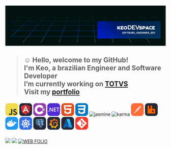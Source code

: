![Capa Keo](https://github.com/keodevspace/keodevspace/blob/main/capaKeo.png)

###

<h2 align="left">
  
>  :relaxed: Hello, welcome to my GitHub!<br>
> I'm Keo, a brazilian Engineer and Software Developer <br>
> I’m currently working on [TOTVS](https://www.totvs.com/) <br>
> Visit my [portfolio](https://keodevspace.vercel.app/)
  
</h2>

###

<p align="left"> 
  <img src="https://github.com/tandpfun/skill-icons/blob/main/icons/JavaScript.svg" alt="javascript" width="40" height="40"/>
  <img src="https://github.com/tandpfun/skill-icons/blob/main/icons/Angular-Dark.svg" alt="angular" width="40" height="40"/>
  <img src="https://github.com/tandpfun/skill-icons/blob/main/icons/CS.svg" alt="csharp" width="40" height="40"/> 
  <img src="https://github.com/tandpfun/skill-icons/blob/main/icons/DotNet.svg" alt="dotnet" width="40" height="40"/>
  
  <img src="https://github.com/tandpfun/skill-icons/blob/main/icons/HTML.svg" alt="html5" width="40" height="40"/> 
  <img src="https://github.com/tandpfun/skill-icons/blob/main/icons/CSS.svg" alt="css3" width="40" height="40"/> 
   
  <img src="https://www.vectorlogo.zone/logos/jasmine/jasmine-icon.svg" alt="jasmine" width="40" height="40"/>   
  <img src="https://raw.githubusercontent.com/detain/svg-logos/780f25886640cef088af994181646db2f6b1a3f8/svg/karma.svg" alt="karma" width="40" height="40"/> 
   
  <img src="https://github.com/tandpfun/skill-icons/blob/main/icons/Postman.svg" alt="postman" width="40" height="40"/>   
  <img src="https://github.com/tandpfun/skill-icons/blob/main/icons/RabbitMQ-Dark.svg" alt="rabbitMQ" width="40" height="40"/> 
  <img src="https://github.com/tandpfun/skill-icons/blob/main/icons/Docker.svg" alt="docker" width="40" height="40"/> 
  <img src="https://github.com/tandpfun/skill-icons/blob/main/icons/Kubernetes.svg" alt="kubernetes" width="40" height="40"/> 
  <img src="https://github.com/tandpfun/skill-icons/blob/main/icons/PostgreSQL-Dark.svg" alt="postgresql" width="40" height="40"/> 
  <img src="https://github.com/tandpfun/skill-icons/blob/main/icons/Grafana-Dark.svg" alt="grafana" width="40" height="40"/> 
  
  <img src="https://github.com/tandpfun/skill-icons/blob/main/icons/Azure-Dark.svg" alt="azure" width="40" height="40"/>
  <img src="https://github.com/tandpfun/skill-icons/blob/main/icons/Git.svg" alt="git" width="40" height="40"/>
  
</p>

###

<div> 
  <a href="mailto:keodevspace@gmail.com"><img src="https://img.shields.io/badge/-Gmail-%23333?style=for-the-badge&logo=gmail&logoColor=white" target="_blank"></a>
  <a href="https://www.linkedin.com/in/keocoelho/" target="_blank"><img src="https://img.shields.io/badge/-LinkedIn-%230077B5?style=for-the-badge&logo=linkedin&logoColor=white" target="_blank"></a> 
  <a href="https://keodevspace.vercel.app/englishIndex.html" target="_blank"><img alt="WEB FOLIO" src="https://img.shields.io/badge/WEB_FOLIO-100000?style=for-the-badge&logo=WEB FOLIO&logoColor=B03A1D&labelColor=B03A1D&color=B03A1D"/></a>
</div>

###
